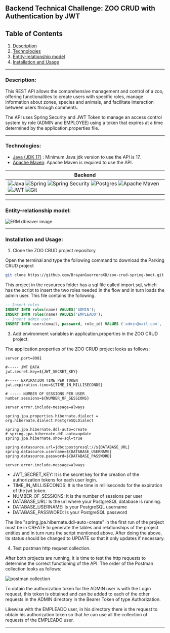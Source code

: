 ## Backend Technical Challenge: ZOO CRUD with Authentication by JWT
## Table of Contents
1. [Description](#description)
2. [Technologies](#technologies)
3. [Entity-relationship model](#entity-relationship-model)
4. [Installation and Usage](#installation-and-usage)

___
### Description: 

This REST API allows the comprehensive management and control of a zoo, offering functionalities to create users with specific roles, manage information about zones, species and animals, and facilitate interaction between users through comments.

The API uses Spring Security and JWT Token to manage an access control system by role (ADMIN and EMPLOYEE) using a token that expires at a time determined by the application.properties file.
___
### Technologies:
- [Java (JDK 17)](https://www.oracle.com/co/java/technologies/javase/jdk17-archive-downloads.html "Java JDK 17") : Minimum Java jdk version to use the API is 17.
- [Apache Maven](https://maven.apache.org/download.cgi "Apache Maven"):  Apache Maven is required to use the API.

|Backend|
|---|
|![Java](https://img.shields.io/badge/Java-ED8B00?style=for-the-badge&logo=openjdk&logoColor=white) ![Spring](https://img.shields.io/badge/Spring-6DB33F?style=for-the-badge&logo=spring&logoColor=white) ![Spring Security](https://img.shields.io/badge/Spring%20Security-6DB33F?style=for-the-badge&logo=springsecurity&logoColor=white) ![Postgres](https://img.shields.io/badge/postgres-%23316192.svg?style=for-the-badge&logo=postgresql&logoColor=white) ![Apache Maven](https://img.shields.io/badge/Apache%20Maven-C71A36?style=for-the-badge&logo=Apache%20Maven&logoColor=white) ![JWT](https://img.shields.io/badge/JWT-black?style=for-the-badge&logo=JSON%20web%20tokens) ![Git](https://img.shields.io/badge/GIT-E44C30?style=for-the-badge&logo=git&logoColor=white)|

___
### Entity-relationship model:

![ERM dbeaver image](https://github.com/BrayanGuerreroXD/parking-crud-spring-boot/blob/main/src/main/resources/mer-zoo-crud.png)

___

### Installation and Usage:

1. Clone the ZOO CRUD project repository

Open the terminal and type the following command to download the Parking CRUD project 

```sh
git clone https://github.com/BrayanGuerreroXD/zoo-crud-spring-boot.git
```

This project in the resources folder has a sql file called import.sql, which has the script to insert the two roles needed in the flow and in turn loads the admin user. This file contains the following.

```sql
-- Insert roles
INSERT INTO roles(name) VALUES('ADMIN');
INSERT INTO roles(name) VALUES('EMPLEADO');
-- Insert admin user
INSERT INTO users(email, password, role_id) VALUES ('admin@mail.com', '$2a$10$WHA7Rwnti3PLuYZlaxY/zORWt0awaMWoxaKv0pFphGntI3oLDqXU2', 1);
```

3. Add environment variables in application.properties in the ZOO CRUD project.

The application.properties of the ZOO CRUD project looks as follows:

```properties
server.port=8081

#----- JWT DATA
jwt.secret.key=${JWT_SECRET_KEY}

#----- EXPIRATION TIME PER TOKEN
jwt.expiration.time=${TIME_IN_MILLISECONDS}

# ----- NUMBER OF SESSIONS PER USER
number.sessions=${NUMBER_OF_SESSIONS}

server.error.include-message=always

spring.jpa.properties.hibernate.dialect = org.hibernate.dialect.PostgreSQLDialect

spring.jpa.hibernate.ddl-auto=create
# spring.jpa.hibernate.ddl-auto=update
spring.jpa.hibernate.show-sql=true

spring.datasource.url=jdbc:postgresql://${DATABASE_URL}
spring.datasource.username=${DATABASE_USERNAME}
spring.datasource.password=${DATABASE_PASSWORD}

server.error.include-message=always
```

- JWT_SECRET_KEY: It is the secret key for the creation of the authorization tokens for each user login.
- TIME_IN_MILLISECONDS: It is the time in milliseconds for the expiration of the jwt token.
- NUMBER_OF_SESSIONS: It is the number of sessions per user
- DATABASE_URL: Is the url where your PostgreSQL database is running.
- DATABASE_USERNAME: Is your PostgreSQL username
- DATABASE_PASSWORD: Is your PostgreSQL password

The line "spring.jpa.hibernate.ddl-auto=create" in the first run of the project must be in CREATE to generate the tables and relationships of the project entities and in turn runs the script mentioned above. After doing the above, its status should be changed to UPDATE so that it only updates if necessary.

4. Test postman http request collection.

After both projects are running, it is time to test the http requests to determine the correct functioning of the API. The order of the Postman collection looks as follows:

![postman collection](https://github.com/BrayanGuerreroXD/parking-crud-spring-boot/blob/main/src/main/resources/postman-collection.png)

To obtain the authorization token for the ADMIN user is with the Login request, this token is obtained and can be added to each of the other requests in the ADMIN directory in the Bearer Token of type Authorization.

Likewise with the EMPLEADO user, in his directory there is the request to obtain his authorization token so that he can use all the collection of requests of the EMPLEADO user.

___
